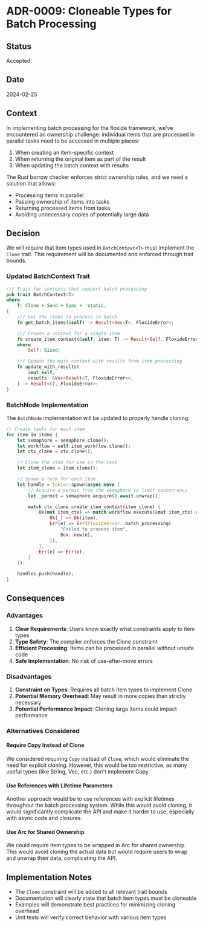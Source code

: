 # ADR-0009: Cloneable Types for Batch Processing

## Status

Accepted

## Date

2024-02-25

## Context

In implementing batch processing for the floxide framework, we've encountered an ownership challenge: individual items that are processed in parallel tasks need to be accessed in multiple places:

1. When creating an item-specific context
2. When returning the original item as part of the result
3. When updating the batch context with results

The Rust borrow checker enforces strict ownership rules, and we need a solution that allows:

- Processing items in parallel
- Passing ownership of items into tasks
- Returning processed items from tasks
- Avoiding unnecessary copies of potentially large data

## Decision

We will require that item types used in `BatchContext<T>` must implement the `Clone` trait. This requirement will be documented and enforced through trait bounds.

### Updated BatchContext Trait

```rust
/// Trait for contexts that support batch processing
pub trait BatchContext<T>
where
    T: Clone + Send + Sync + 'static,
{
    /// Get the items to process in batch
    fn get_batch_items(&self) -> Result<Vec<T>, FloxideError>;

    /// Create a context for a single item
    fn create_item_context(&self, item: T) -> Result<Self, FloxideError>
    where
        Self: Sized;

    /// Update the main context with results from item processing
    fn update_with_results(
        &mut self,
        results: &Vec<Result<T, FloxideError>>,
    ) -> Result<(), FloxideError>;
}
```

### BatchNode Implementation

The `BatchNode` implementation will be updated to properly handle cloning:

```rust
// Create tasks for each item
for item in items {
    let semaphore = semaphore.clone();
    let workflow = self.item_workflow.clone();
    let ctx_clone = ctx.clone();

    // Clone the item for use in the task
    let item_clone = item.clone();

    // Spawn a task for each item
    let handle = tokio::spawn(async move {
        // Acquire a permit from the semaphore to limit concurrency
        let _permit = semaphore.acquire().await.unwrap();

        match ctx_clone.create_item_context(item_clone) {
            Ok(mut item_ctx) => match workflow.execute(&mut item_ctx).await {
                Ok(_) => Ok(item),
                Err(e) => Err(FloxideError::batch_processing(
                    "Failed to process item",
                    Box::new(e),
                )),
            },
            Err(e) => Err(e),
        }
    });

    handles.push(handle);
}
```

## Consequences

### Advantages

1. **Clear Requirements**: Users know exactly what constraints apply to item types
2. **Type Safety**: The compiler enforces the Clone constraint
3. **Efficient Processing**: Items can be processed in parallel without unsafe code
4. **Safe Implementation**: No risk of use-after-move errors

### Disadvantages

1. **Constraint on Types**: Requires all batch item types to implement Clone
2. **Potential Memory Overhead**: May result in more copies than strictly necessary
3. **Potential Performance Impact**: Cloning large items could impact performance

### Alternatives Considered

#### Require Copy Instead of Clone

We considered requiring `Copy` instead of `Clone`, which would eliminate the need for explicit cloning. However, this would be too restrictive, as many useful types (like String, Vec, etc.) don't implement Copy.

#### Use References with Lifetime Parameters

Another approach would be to use references with explicit lifetimes throughout the batch processing system. While this would avoid cloning, it would significantly complicate the API and make it harder to use, especially with async code and closures.

#### Use Arc for Shared Ownership

We could require item types to be wrapped in Arc for shared ownership. This would avoid cloning the actual data but would require users to wrap and unwrap their data, complicating the API.

## Implementation Notes

- The `Clone` constraint will be added to all relevant trait bounds
- Documentation will clearly state that batch item types must be cloneable
- Examples will demonstrate best practices for minimizing cloning overhead
- Unit tests will verify correct behavior with various item types
